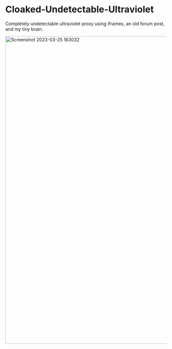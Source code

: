 # Cloaked-Undetectable-Ultraviolet
Completely undetectable ultraviolet proxy using iframes, an old forum post, and my tiny brain.


<img width="960" alt="Screenshot 2023-03-25 163032" src="https://user-images.githubusercontent.com/119009502/227750665-9043e710-48c3-4faf-b9f6-4fd636ecd389.png">
